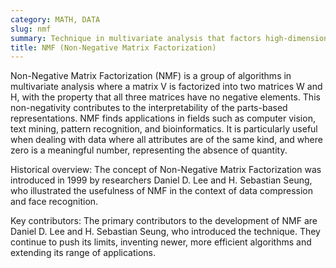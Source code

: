```yaml
---
category: MATH, DATA
slug: nmf
summary: Technique in multivariate analysis that factors high-dimensional vectors into a lower-dimensional representation, while preserving the non-negative elements in the data sets.
title: NMF (Non-Negative Matrix Factorization)
---
```


Non-Negative Matrix Factorization (NMF) is a group of algorithms in multivariate analysis where a matrix V is factorized into two matrices W and H, with the property that all three matrices have no negative elements. This non-negativity contributes to the interpretability of the parts-based representations. NMF finds applications in fields such as computer vision, text mining, pattern recognition, and bioinformatics. It is particularly useful when dealing with data where all attributes are of the same kind, and where zero is a meaningful number, representing the absence of quantity.

Historical overview: The concept of Non-Negative Matrix Factorization was introduced in 1999 by researchers Daniel D. Lee and H. Sebastian Seung, who illustrated the usefulness of NMF in the context of data compression and face recognition.

Key contributors: The primary contributors to the development of NMF are Daniel D. Lee and H. Sebastian Seung, who introduced the technique. They continue to push its limits, inventing newer, more efficient algorithms and extending its range of applications.